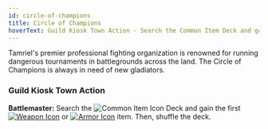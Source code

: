 ```yaml
---
id: circle-of-champions
title: Circle of Champions
hoverText: Guild Kiosk Town Action - Search the Common Item Deck and gain the first Weapon or Armor item. Then, shuffle the deck.
---
```


Tamriel's premier professional fighting organization is renowned for running dangerous tournaments in battlegrounds across the land. The Circle of Champions is always in need of new gladiators.

### Guild Kiosk Town Action

**Battlemaster:** Search the <img src="/icons/common-item.svg" alt="Common Item Icon" className="icon-svg" /> Deck and gain the first [<img src="/icons/weapon.svg" alt="Weapon Icon" className="icon-svg" />](/docs/adventurer/items/types/weapon) or [<img src="/icons/armor.svg" alt="Armor Icon" className="icon-svg" />](/docs/adventurer/items/types/armor) item. Then, shuffle the deck.
